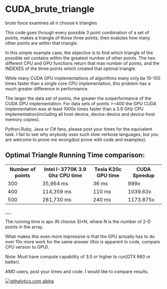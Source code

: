 CUDA_brute_triangle
===================

brute force examines all n choose k triangles

This code goes through every possible 3 point combination of a set of points, makes a triangle of those three points, then evalutes how many other points are within that triangle. 

In this simple example case, the objective is to find which triangle of the possible set contains within the greatest number of other points. The two different CPU and GPU functions return that max number of points, and the INDEXES of the three points which created that optimal triangle.

While many CUDA GPU implementations of algorithms many only be 10-100 times faster than a single core CPU implementation, this problem has a much greater difference in performance.

The larger the data set of points, the greater the outperformance of the CUDA GPU implementation. For data sets of points >=400 the GPU CUDA implementation was at least 1000x times faster than a 3.9 GHz CPU implementation(including all host-device, device-device and device-host memory copies). 

Python,Ruby, Java or C# fans, please post your times for the equivalent task. I fail to see why anybody uses such slow verbose languages, but you are welcome to prove me wrong(but prove with code and examples).

Optimal Triangle Running Time comparison:
---
<table>
<tr>
    <th>Number of points</th><th>Intel I-3770K 3.9 Ghz CPU time </th><th>Tesla K20c GPU time </th><th> CUDA Speedup</th>
</tr>
    <tr>
    <td> 300</td><td> 35,964 ms </td><td> 36 ms </td><td> 999x</td>
  </tr
  <tr>
    <td> 400</td><td> 114,359 ms </td><td> 110 ms </td><td> 1039.63x </td>
</tr>
<tr>
    <td> 500</td><td> 281,730 ms</td><td> 240 ms </td><td> 1173.875x </td>
</tr>
</table>
___

The running time is apx (N choose 3)*N, where N is the number of 2-D points in the array. 

What makes this even more impressive is that the GPU actually has to do over 10x more work for the same answer (this is apparent in code, compare CPU version to GPU).

Note: Must have compute capability of 3.0 or higher to run(GTX 660 or better).

AMD users, post your times and code. I would like to compare results.

 <script>
  (function(i,s,o,g,r,a,m){i['GoogleAnalyticsObject']=r;i[r]=i[r]||function(){
  (i[r].q=i[r].q||[]).push(arguments)},i[r].l=1*new Date();a=s.createElement(o),
  m=s.getElementsByTagName(o)[0];a.async=1;a.src=g;m.parentNode.insertBefore(a,m)
  })(window,document,'script','//www.google-analytics.com/analytics.js','ga');

  ga('create', 'UA-43459430-1', 'github.com');
  ga('send', 'pageview');

</script>

[![githalytics.com alpha](https://cruel-carlota.pagodabox.com/8024c83bd0328155085f6a67bc179d04 "githalytics.com")](http://githalytics.com/OlegKonings/CUDA_brute_triangle)


